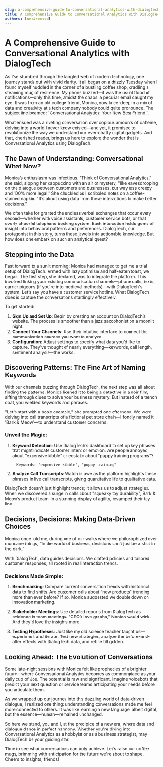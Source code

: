 ```yaml
---
slug: a-comprehensive-guide-to-conversational-analytics-with-dialogtech
title: A Comprehensive Guide to Conversational Analytics with DialogTech
authors: [undirected]
---
```



# A Comprehensive Guide to Conversational Analytics with DialogTech

As I've stumbled through the tangled web of modern technology, one journey stands out with vivid clarity. It all began on a drizzly Tuesday when I found myself huddled in the corner of a bustling coffee shop, cradling a steaming mug of resilience. My phone buzzed—it was the usual flood of notifications—only this time, amidst the chaos, a peculiar email caught my eye. It was from an old college friend, Monica, now knee-deep in a mix of data and creativity at a tech company nobody could quite pronounce. The subject line beamed: "Conversational Analytics: Your New Best Friend.". 

What ensued was a riveting conversation over copious amounts of caffeine, delving into a world I never knew existed—and yet, it promised to revolutionize the way we understand our ever-chatty digital gadgets. And that, cherished reader, brings us here to explore the wonder that is Conversational Analytics using DialogTech.

## The Dawn of Understanding: Conversational What Now?

Monica’s enthusiasm was infectious. "Think of Conversational Analytics," she said, sipping her cappuccino with an air of mystery, "like eavesdropping on the dialogue between customers and businesses, but way less creepy and 100% more legal." She chuckled as I scribbled notes on a coffee-stained napkin. "It’s about using data from these interactions to make better decisions."

We often take for granted the endless verbal exchanges that occur every second—whether with voice assistants, customer service bots, or that overly cheerful telephone booking system. Each interaction holds gems of insight into behavioral patterns and preferences. DialogTech, our protagonist in this story, turns these jewels into actionable knowledge. But how does one embark on such an analytical quest?

## Stepping into the Data

Fast forward to a sunlit morning; Monica had managed to get me a trial setup of DialogTech. Armed with lazy optimism and half-eaten toast, we began. The first step, she declared, was to integrate the platform. This involved linking your existing communication channels—phone calls, texts, carrier pigeons (if you're into medieval methods)—with DialogTech's system. Let’s say you have a customer service hotline. What DialogTech does is capture the conversations startlingly effectively.

To get started:

1. **Sign Up and Set Up**: Begin by creating an account on DialogTech’s website. The process is smoother than a jazz saxophonist on a moonlit night.
2. **Connect Your Channels**: Use their intuitive interface to connect the communication sources you want to analyze.
3. **Configuration**: Adjust settings to specify what data you’d like to capture. They’ve thought of nearly everything—keywords, call length, sentiment analysis—the works.

## Discovering Patterns: The Fine Art of Naming Keywords

With our channels buzzing through DialogTech, the next step was all about finding the patterns. Monica likened it to being a detective in a noir film, sifting through clues to solve your business mystery. But instead of a trench coat, you wielded keywords and phrases.

"Let's start with a basic example," she prompted one afternoon. We were delving into call transcripts of a fictional pet store chain—I fondly named it 'Bark & Meow'—to understand customer concerns.

### Unveil the Magic:

1. **Keyword Detection**: Use DialogTech’s dashboard to set up key phrases that might indicate customer intent or emotion. Are people annoyed about “expensive kibble” or ecstatic about "puppy training programs"?
   
   ```plaintext
   - Keywords: "expensive kibble", "puppy training"
   ```

2. **Analyze Call Transcripts**: Watch in awe as the platform highlights these phrases in live call transcripts, giving quantitative life to qualitative data.

DialogTech doesn’t just highlight trends; it allows us to adjust strategies. When we discovered a surge in calls about "squeaky toy durability", Bark & Meow’s product team, in a stunning display of agility, revamped their toy line. 

## Decisions, Decisions: Making Data-Driven Choices

Monica once told me, during one of our walks where we philosophized over mundane things, “In the world of business, decisions can’t just be a shot in the dark.” 

With DialogTech, data guides decisions. We crafted policies and tailored customer responses, all rooted in real interaction trends. 

### Decisions Made Simple:

1. **Benchmarking**: Compare current conversation trends with historical data to find shifts. Are customer calls about “new products” trending more than ever before? If so, Monica suggested we double down on innovation marketing.
   
2. **Stakeholder Meetings**: Use detailed reports from DialogTech as evidence in team meetings. "CEO’s love graphs," Monica would wink. And they'd love the insights more.

3. **Testing Hypotheses**: Just like my old science teacher taught us—experiment and iterate. Test new strategies, analyze the before-and-after effects with DialogTech data, and refine till golden.

## Looking Ahead: The Evolution of Conversations

Some late-night sessions with Monica felt like prophecies of a brighter future—where Conversational Analytics becomes as commonplace as your daily cup of Joe. The potential is raw and significant. Imagine voicebots that predict your next question or service teams anticipating your needs before you articulate them.

As we wrapped up our journey into this dazzling world of data-driven dialogue, I realized one thing: understanding conversations made me feel more connected to others. It was like learning a new language; albeit digital, but the essence—human—remained unchanged.

So here we stand, you and I, at the precipice of a new era, where data and dialogue dance in perfect harmony. Whether you're diving into Conversational Analytics as a hobbyist or as a business strategist, may DialogTech be your guiding star. 

Time to see what conversations can truly achieve. Let's raise our coffee mugs, brimming with anticipation for the future we're about to shape. Cheers to insights, friends!

```